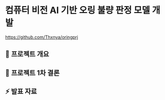 # 컴퓨터 비전 AI 기반 오링 불량 판정 모델 개발

https://github.com/Thxnya/oringprj<br>



📰 프로젝트 개요<br/>
---




💬 프로젝트 1차 결론<br/>
---




⚡ 발표 자료<br/>
---
